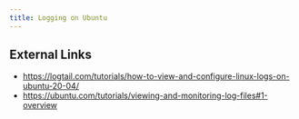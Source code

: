 ```yaml
---
title: Logging on Ubuntu
---
```


## External Links

* <https://logtail.com/tutorials/how-to-view-and-configure-linux-logs-on-ubuntu-20-04/>
* <https://ubuntu.com/tutorials/viewing-and-monitoring-log-files#1-overview>